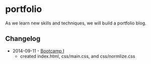 portfolio
=========

As we learn new skills and techniques, we will build a portfolio blog.


## Changelog

* 2014-09-11 - [Bootcamp I](http://iinf362.com/week-3/bootcamp/)
  - created index.html, css/main.css, and css/normlize.css